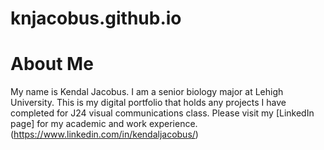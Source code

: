 # knjacobus.github.io
# About Me #

My name is Kendal Jacobus. I am a senior biology major at Lehigh University. This is my digital portfolio that holds any projects I have completed for J24 visual communications class.
Please visit my [LinkedIn page] for my academic and work experience. 
(https://www.linkedin.com/in/kendaljacobus/)
